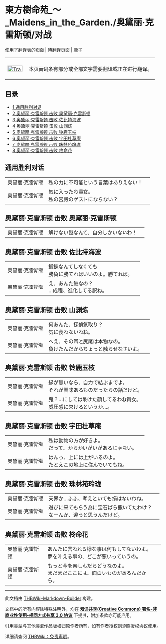 # 東方樹命苑_～_Maidens_in_the_Garden./奥黛丽·克雷斯顿/对战

<!-- source html: G:\repos\THBWiki-Markdown-Builder\THBWikiMarkdown\Temp\main\a\ac\ns0%3A%E6%9D%B1%E6%96%B9%E6%A8%B9%E5%91%BD%E8%8B%91_%EF%BD%9E_Maidens_in_the_Garden%2E%2F%E5%A5%A5%E9%BB%9B%E4%B8%BD%C2%B7%E5%85%8B%E9%9B%B7%E6%96%AF%E9%A1%BF%2F%E5%AF%B9%E6%88%98.html -->

使用了翻译表的页面 | 待翻译页面 | 鹿子

<center>

<table>
<tbody><tr>
<td class="mbox-image"><div style="width: 52px;">
  <a href="./文件-Translation_J_To_C-cs.png.md" class="image"><img alt="Translation J To C-cs.png" src="https://upload.thwiki.cc/thumb/3/31/Translation_J_To_C-cs.png/48px-Translation_J_To_C-cs.png" decoding="async" loading="lazy" width="48" height="19" srcset="https://upload.thwiki.cc/thumb/3/31/Translation_J_To_C-cs.png/72px-Translation_J_To_C-cs.png 1.5x, https://upload.thwiki.cc/thumb/3/31/Translation_J_To_C-cs.png/96px-Translation_J_To_C-cs.png 2x" data-file-width="480" data-file-height="189"></a></div></td>
<td class="mbox-text" style=""><br>本页面词条有部分或全部文字需要翻译或正在进行翻译。<br><br></td>
</tr>
</tbody></table>


</center>
  
  

  


## 目录

- [1 通用胜利对话](#通用胜利对话)
- [2 奥黛丽·克雷斯顿 击败 奥黛丽·克雷斯顿](#奥黛丽·克雷斯顿_击败_奥黛丽·克雷斯顿)
- [3 奥黛丽·克雷斯顿 击败 佐比持海波](#奥黛丽·克雷斯顿_击败_佐比持海波)
- [4 奥黛丽·克雷斯顿 击败 山渊炼](#奥黛丽·克雷斯顿_击败_山渊炼)
- [5 奥黛丽·克雷斯顿 击败 铃鹿玉枝](#奥黛丽·克雷斯顿_击败_铃鹿玉枝)
- [6 奥黛丽·克雷斯顿 击败 宇田杜草庵](#奥黛丽·克雷斯顿_击败_宇田杜草庵)
- [7 奥黛丽·克雷斯顿 击败 珠林苑玲珑](#奥黛丽·克雷斯顿_击败_珠林苑玲珑)
- [8 奥黛丽·克雷斯顿 击败 柊命花](#奥黛丽·克雷斯顿_击败_柊命花)





## 通用胜利对话

<table><tbody><tr class="tt-content" id="通用胜利对话-1" data-pos="&#91;&quot;\u901a\u7528\u80dc\u5229\u5bf9\u8bdd&quot;,1&#93;"><td id="奥黛丽·克雷斯顿" class="tt-char" lang="zh"><div class="poem">奥黛丽·克雷斯顿</div></td><td class="tt-ja" lang="ja"><div class="poem">私の力に不可能という言葉はありえない！</div></td><td class="tt-zh" lang="zh"><div class="poem"></div></td></tr><tr class="tt-content" id="通用胜利对话-2" data-pos="&#91;&quot;\u901a\u7528\u80dc\u5229\u5bf9\u8bdd&quot;,2&#93;"><td id="奥黛丽·克雷斯顿" class="tt-char" lang="zh"><div class="poem">奥黛丽·克雷斯顿</div></td><td class="tt-ja" lang="ja"><div class="poem">気に入ったわ貴女。<br>私の宮殿のゲストにならない？</div></td><td class="tt-zh" lang="zh"><div class="poem"></div></td></tr></tbody></table>



## 奥黛丽·克雷斯顿 击败 奥黛丽·克雷斯顿

<table><tbody><tr class="tt-content" id="奥黛丽·克雷斯顿_击败_奥黛丽·克雷斯顿-1" data-pos="&#91;&quot;\u5965\u9edb\u4e3d\u00b7\u514b\u96f7\u65af\u987f \u51fb\u8d25 \u5965\u9edb\u4e3d\u00b7\u514b\u96f7\u65af\u987f&quot;,1&#93;"><td id="奥黛丽·克雷斯顿" class="tt-char" lang="zh"><div class="poem">奥黛丽·克雷斯顿</div></td><td class="tt-ja" lang="ja"><div class="poem">解けない謎なんて、自分しかいないわ！</div></td><td class="tt-zh" lang="zh"><div class="poem"></div></td></tr></tbody></table>



## 奥黛丽·克雷斯顿 击败 佐比持海波

<table><tbody><tr class="tt-content" id="奥黛丽·克雷斯顿_击败_佐比持海波-1" data-pos="&#91;&quot;\u5965\u9edb\u4e3d\u00b7\u514b\u96f7\u65af\u987f \u51fb\u8d25 \u4f50\u6bd4\u6301\u6d77\u6ce2&quot;,1&#93;"><td id="奥黛丽·克雷斯顿" class="tt-char" lang="zh"><div class="poem">奥黛丽·克雷斯顿</div></td><td class="tt-ja" lang="ja"><div class="poem">鍛錬なんてしなくても<br>勝負に勝てればいいのよ。勝てれば。</div></td><td class="tt-zh" lang="zh"><div class="poem"></div></td></tr><tr class="tt-content" id="奥黛丽·克雷斯顿_击败_佐比持海波-2" data-pos="&#91;&quot;\u5965\u9edb\u4e3d\u00b7\u514b\u96f7\u65af\u987f \u51fb\u8d25 \u4f50\u6bd4\u6301\u6d77\u6ce2&quot;,2&#93;"><td id="奥黛丽·克雷斯顿" class="tt-char" lang="zh"><div class="poem">奥黛丽·克雷斯顿</div></td><td class="tt-ja" lang="ja"><div class="poem">え、あんた鮫なの？<br>…成程、進化してる訳ね。</div></td><td class="tt-zh" lang="zh"><div class="poem"></div></td></tr></tbody></table>



## 奥黛丽·克雷斯顿 击败 山渊炼

<table><tbody><tr class="tt-content" id="奥黛丽·克雷斯顿_击败_山渊炼-1" data-pos="&#91;&quot;\u5965\u9edb\u4e3d\u00b7\u514b\u96f7\u65af\u987f \u51fb\u8d25 \u5c71\u6e0a\u70bc&quot;,1&#93;"><td id="奥黛丽·克雷斯顿" class="tt-char" lang="zh"><div class="poem">奥黛丽·克雷斯顿</div></td><td class="tt-ja" lang="ja"><div class="poem">何あんた、探偵気取り？<br>気に食わないわね。</div></td><td class="tt-zh" lang="zh"><div class="poem"></div></td></tr><tr class="tt-content" id="奥黛丽·克雷斯顿_击败_山渊炼-2" data-pos="&#91;&quot;\u5965\u9edb\u4e3d\u00b7\u514b\u96f7\u65af\u987f \u51fb\u8d25 \u5c71\u6e0a\u70bc&quot;,2&#93;"><td id="奥黛丽·克雷斯顿" class="tt-char" lang="zh"><div class="poem">奥黛丽·克雷斯顿</div></td><td class="tt-ja" lang="ja"><div class="poem">へえ、その耳と尻尾は本物なの。<br>負けたんだからちょっと触らせなさいよ。</div></td><td class="tt-zh" lang="zh"><div class="poem"></div></td></tr></tbody></table>



## 奥黛丽·克雷斯顿 击败 铃鹿玉枝

<table><tbody><tr class="tt-content" id="奥黛丽·克雷斯顿_击败_铃鹿玉枝-1" data-pos="&#91;&quot;\u5965\u9edb\u4e3d\u00b7\u514b\u96f7\u65af\u987f \u51fb\u8d25 \u94c3\u9e7f\u7389\u679d&quot;,1&#93;"><td id="奥黛丽·克雷斯顿" class="tt-char" lang="zh"><div class="poem">奥黛丽·克雷斯顿</div></td><td class="tt-ja" lang="ja"><div class="poem">縁が無いなら、自力で結ぶまでよ。<br>それが興味あるものだったらの話だけど。</div></td><td class="tt-zh" lang="zh"><div class="poem"></div></td></tr><tr class="tt-content" id="奥黛丽·克雷斯顿_击败_铃鹿玉枝-2" data-pos="&#91;&quot;\u5965\u9edb\u4e3d\u00b7\u514b\u96f7\u65af\u987f \u51fb\u8d25 \u94c3\u9e7f\u7389\u679d&quot;,2&#93;"><td id="奥黛丽·克雷斯顿" class="tt-char" lang="zh"><div class="poem">奥黛丽·克雷斯顿</div></td><td class="tt-ja" lang="ja"><div class="poem">鬼？…にしては呆けた顔してるわね貴女。<br>威圧感に欠けるというか…。</div></td><td class="tt-zh" lang="zh"><div class="poem"></div></td></tr></tbody></table>



## 奥黛丽·克雷斯顿 击败 宇田杜草庵

<table><tbody><tr class="tt-content" id="奥黛丽·克雷斯顿_击败_宇田杜草庵-1" data-pos="&#91;&quot;\u5965\u9edb\u4e3d\u00b7\u514b\u96f7\u65af\u987f \u51fb\u8d25 \u5b87\u7530\u675c\u8349\u5eb5&quot;,1&#93;"><td id="奥黛丽·克雷斯顿" class="tt-char" lang="zh"><div class="poem">奥黛丽·克雷斯顿</div></td><td class="tt-ja" lang="ja"><div class="poem">私は動物の方が好きよ。<br>だって、からかいがいがあるじゃない。</div></td><td class="tt-zh" lang="zh"><div class="poem"></div></td></tr><tr class="tt-content" id="奥黛丽·克雷斯顿_击败_宇田杜草庵-2" data-pos="&#91;&quot;\u5965\u9edb\u4e3d\u00b7\u514b\u96f7\u65af\u987f \u51fb\u8d25 \u5b87\u7530\u675c\u8349\u5eb5&quot;,2&#93;"><td id="奥黛丽·克雷斯顿" class="tt-char" lang="zh"><div class="poem">奥黛丽·克雷斯顿</div></td><td class="tt-ja" lang="ja"><div class="poem">はんっ、上には上がいるのよ。<br>たとえこの地上に住んでいてもね。</div></td><td class="tt-zh" lang="zh"><div class="poem"></div></td></tr></tbody></table>



## 奥黛丽·克雷斯顿 击败 珠林苑玲珑

<table><tbody><tr class="tt-content" id="奥黛丽·克雷斯顿_击败_珠林苑玲珑-1" data-pos="&#91;&quot;\u5965\u9edb\u4e3d\u00b7\u514b\u96f7\u65af\u987f \u51fb\u8d25 \u73e0\u6797\u82d1\u73b2\u73d1&quot;,1&#93;"><td id="奥黛丽·克雷斯顿" class="tt-char" lang="zh"><div class="poem">奥黛丽·克雷斯顿</div></td><td class="tt-ja" lang="ja"><div class="poem">天界か…ふふ、考えといても損はないわね。</div></td><td class="tt-zh" lang="zh"><div class="poem"></div></td></tr><tr class="tt-content" id="奥黛丽·克雷斯顿_击败_珠林苑玲珑-2" data-pos="&#91;&quot;\u5965\u9edb\u4e3d\u00b7\u514b\u96f7\u65af\u987f \u51fb\u8d25 \u73e0\u6797\u82d1\u73b2\u73d1&quot;,2&#93;"><td id="奥黛丽·克雷斯顿" class="tt-char" lang="zh"><div class="poem">奥黛丽·克雷斯顿</div></td><td class="tt-ja" lang="ja"><div class="poem">遊びに来てもらう為に宝石ばら撒いてたわけ？<br>なーんか、違うと思うんだけど。</div></td><td class="tt-zh" lang="zh"><div class="poem"></div></td></tr></tbody></table>



## 奥黛丽·克雷斯顿 击败 柊命花

<table><tbody><tr class="tt-content" id="奥黛丽·克雷斯顿_击败_柊命花-1" data-pos="&#91;&quot;\u5965\u9edb\u4e3d\u00b7\u514b\u96f7\u65af\u987f \u51fb\u8d25 \u67ca\u547d\u82b1&quot;,1&#93;"><td id="奥黛丽·克雷斯顿" class="tt-char" lang="zh"><div class="poem">奥黛丽·克雷斯顿</div></td><td class="tt-ja" lang="ja"><div class="poem">あんたに言われる様な事は何もしてないわよ。<br>夢を叶える事の、どこが悪いっていうの。</div></td><td class="tt-zh" lang="zh"><div class="poem"></div></td></tr><tr class="tt-content" id="奥黛丽·克雷斯顿_击败_柊命花-2" data-pos="&#91;&quot;\u5965\u9edb\u4e3d\u00b7\u514b\u96f7\u65af\u987f \u51fb\u8d25 \u67ca\u547d\u82b1&quot;,2&#93;"><td id="奥黛丽·克雷斯顿" class="tt-char" lang="zh"><div class="poem">奥黛丽·克雷斯顿</div></td><td class="tt-ja" lang="ja"><div class="poem">もっと今を楽しんだらどうなのよ。<br>まだまだここには、面白いものがあるんだから。</div></td><td class="tt-zh" lang="zh"><div class="poem"></div></td></tr></tbody></table>


  
  

  





---

此文档由 [THBWiki-Markdown-Builder](https://github.com/Delsin-Yu/THBWiki-Markdown-Builder) 构建。

文档中的所有内容除特殊注明外，均在 [**知识共享(Creative Commons) 署名-非商业性使用-相同方式共享 3.0 协议**](https://creativecommons.org/licenses/by-sa/3.0/deed.zh-hans) 下提供，附加条款亦可能应用。

引用类型与其他类型作品版权归原作者所有，如有作者授权则遵照授权协议使用。

详细请查阅 [THBWiki：免责声明](https://thbwiki.cc/THBWiki:%E5%85%8D%E8%B4%A3%E5%A3%B0%E6%98%8E)。

